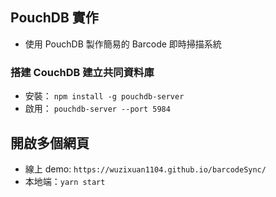 ## PouchDB 實作

+ 使用 PouchDB 製作簡易的 Barcode 即時掃描系統

### 搭建 CouchDB 建立共同資料庫

+ 安裝： `npm install -g pouchdb-server`
+ 啟用： `pouchdb-server --port 5984`

## 開啟多個網頁

+ 線上 demo: `https://wuzixuan1104.github.io/barcodeSync/`
+ 本地端：`yarn start`


